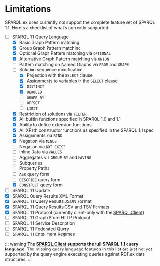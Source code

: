 # Limitations

SPARQL.ex does currently not support the complete feature set of SPARQL 1.1. Here's a checklist of what's currently supported:

- [ ] SPARQL 1.1 Query Language
    - [x] Basic Graph Pattern matching
    - [x] Group Graph Pattern matching
    - [x] Optional Graph Pattern matching via `OPTIONAL`
    - [x] Alternative Graph Pattern matching via `UNION`
    - [ ] Pattern matching on Named Graphs via `FROM` and `GRAPH`
    - [ ] Solution sequence modification
        - [x] Projection with the `SELECT` clause
        - [x] Assignments to variables in the `SELECT` clause
        - [x] `DISTINCT`
        - [x] `REDUCED`
        - [ ] `ORDER BY`
        - [ ] `OFFSET`
        - [ ] `LIMIT`
    - [x] Restriction of solutions via `FILTER`
    - [x] All builtin functions specified in SPARQL 1.0 and 1.1
    - [x] Ability to define extension functions
    - [x] All XPath constructor functions as specified in the SPARQL 1.1 spec
    - [x] Assignments via `BIND`
    - [x] Negation via `MINUS`
    - [ ] Negation via `NOT EXIST`
    - [ ] Inline Data via `VALUES`
    - [ ] Aggregates via `GROUP BY` and `HAVING`
    - [ ] Subqueries
    - [ ] Property Paths
    - [ ] `ASK` query form
    - [ ] `DESCRIBE` query form
    - [x] `CONSTRUCT` query form
- [ ] SPARQL 1.1 Update
- [x] SPARQL Query Results XML Format
- [x] SPARQL 1.1 Query Results JSON Format
- [x] SPARQL 1.1 Query Results CSV and TSV Formats
- [x] SPARQL 1.1 Protocol (currently client-only with the [SPARQL.Client](/../sparql-client/))
- [ ] SPARQL 1.1 Graph Store HTTP Protocol
- [ ] SPARQL 1.1 Service Description
- [ ] SPARQL 1.1 Federated Query
- [ ] SPARQL 1.1 Entailment Regimes

::: warning
**The [SPARQL.Client](/sparql-client) supports the full SPARQL 1.1 query language**. The missing query language features in this list are just not yet supported by the query engine executing queries against RDF.ex data structures.
:::
